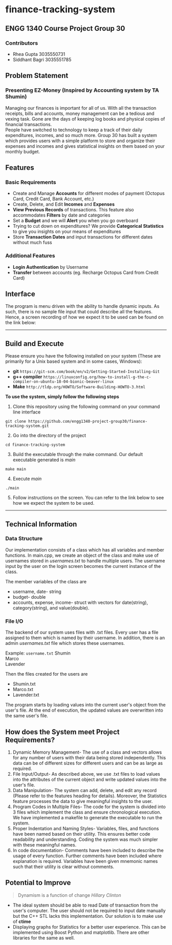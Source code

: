 # finance-tracking-system
## ENGG 1340 Course Project Group 30
### Contributors
- Rhea Gupta 3035550731
- Siddhant Bagri 3035551785

## Problem Statement
### Presenting EZ-Money (Inspired by Accounting system by TA Shumin)

Managing our finances is important for all of us. With all the transaction receipts, bills and accounts, money management can be a tedious and vexing task. Gone are the days of keeping log books and physical copies of financial transactions.  
People have switched to technology to keep a track of their daily expenditures, incomes, and so much more. Group 30 has built a system which provides users with a simple platform to store and organize their expenses and incomes and gives statistical insights on them based on your monthly budget.

## Features
### Basic Requirements
- Create and Manage **Accounts** for different modes of payment (Octopus Card, Credit Card, Bank Account, etc.)
- Create, Delete, and Edit **Incomes** and **Expenses**
- **View Previous Records** of transactions. This feature also accommodates **Filters** by date and categories
- Set a **Budget** and we will **Alert** you when you go overboard
- Trying to cut down on expenditures? We provide **Categorical Statistics** to give you insights on your means of expenditures
- Store **Transaction Dates** and input transactions for different dates without much fuss
### Additional Features
- **Login Authentication** by Username 
- **Transfer** between accounts (eg. Recharge Octopus Card from Credit Card)

## Interface
The program is menu driven with the ability to handle dynamic inputs. As such, there is no sample file input that could describe all the features. Hence, a screen recording of how we expect it to be used can be found on the link below: 

***

## Build and Execute
Please ensure you have the following installed on your system (These are primarily for a Unix based system and in some cases, Windows):
- **git** `https://git-scm.com/book/en/v2/Getting-Started-Installing-Git`
- **g++ compiler** `https://linuxconfig.org/how-to-install-g-the-c-compiler-on-ubuntu-18-04-bionic-beaver-linux`
- **Make** `http://tldp.org/HOWTO/Software-Building-HOWTO-3.html`

**To use the system, simply follow the following steps**
1. Clone this repository using the following command on your command line interface

`git clone https://github.com/engg1340-project-group30/finance-tracking-system.git`

2. Go into the directory of the project

`cd finance-tracking-system`

3. Build the executable through the make command. Our default executable generated is *main*

`make main`

4. Execute *main* 

`./main`

5. Follow instructions on the screen. You can refer to the link below to see how we expect the system to be used.

***

## Technical Information
### Data Structure
Our implementation consists of a class which has all variables and member functions. 
In main.cpp, we create an object of the class and make use of usernames stored in *usernames.txt* to handle multiple users. The username input by the user on the login screen becomes the current instance of the class.

The member variables of the class are
- username, date- string
- budget- double
- accounts, expense, income- struct with vectors for date(string), category(string), and value(double).

### File I/O
The backend of our system uses files with .txt files. Every user has a file assigned to them which is named by their username. In addition, there is an admin *usernames.txt* file which stores these usernames.

Example:
`username.txt`
Shumin  
Marco  
Lavender  

Then the files created for the users are
  * Shumin.txt
  * Marco.txt
  * Lavender.txt

The program starts by loading values into the current user's object from the user's file. At the end of execution, the updated values are overwritten into the same user's file.

## How does the System meet Project Requirements?
1. Dynamic Memory Management- The use of a class and vectors allows for any number of users with their data being stored independently. This data can be of different sizes for different users and can be as large as required.
2. File Input/Output- As described above, we use .txt files to load values into the attributes of the current object and write updated values into the user's file.
3. Data Manipulation- The system can add, delete, and edit any record (Please refer to the features heading for details). Moreover, the Statistics feature processes the data to give meaningful insights to the user.
4. Program Codes in Multiple Files- The code for the system is divided into 3 files which implement the class and ensure chronological execution. We have implemented a makefile to generate the executable to run the system.
5. Proper Indentation and Naming Styles- Variables, files, and functions have been named based on their utility. This ensures better code readability and understanding. Coding the system was much simpler with these meaningful names.
6. In code documentation- Comments have been included to describe the usage of every function. Further comments have been included where explanation is required. Variables have been given mnemonic names such that their utility is clear without comments.

## Potential to Improve
> Dynamism is a function of change
> <cite>Hillary Clinton</cite>

- The ideal system should be able to read Date of transaction from the user's computer. The user should not be required to input date manually but the C++ STL lacks this implementation. Our solution is to make use of **ctime**
- Displaying graphs for Statistics for a better user experience. This can be implemented using Boost Python and matplotlib. There are other libraries for the same as well.